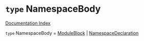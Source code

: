 # `type` NamespaceBody

[Documentation Index](../README.md)

`type` NamespaceBody = [ModuleBlock](../private.interface.ModuleBlock/README.md) | [NamespaceDeclaration](../private.interface.NamespaceDeclaration/README.md)